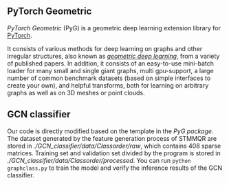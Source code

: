 ## PyTorch Geometric
*PyTorch Geometric* (PyG) is a geometric deep learning extension library for [PyTorch](https://pytorch.org/).

It consists of various methods for deep learning on graphs and other irregular structures, also known as *[geometric deep learning](http://geometricdeeplearning.com/)*, from a variety of published papers.
In addition, it consists of an easy-to-use mini-batch loader for many small and single giant graphs, multi gpu-support, a large number of common benchmark datasets (based on simple interfaces to create your own), and helpful transforms, both for learning on arbitrary graphs as well as on 3D meshes or point clouds.

## GCN classifier
Our code is directly modified based on the template in the *PyG package*.
The dataset generated by the feature generation process of STMMQR are stored in *./GCN_classifier/data/Classorder/raw*, which contains 408 sparse matrices.
Training set and validation set divided by the program is stored in *./GCN_classifier/data/Classorder/processed*.
You can run `python graphclass.py` to train the model and verify the inference results of the GCN classifier.

